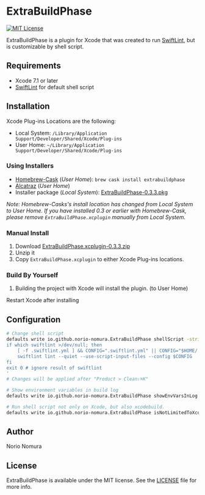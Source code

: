 # ExtraBuildPhase
[![MIT License](http://img.shields.io/badge/license-MIT-blue.svg?style=flat)](LICENSE)

ExtraBuildPhase is a plugin for Xcode that was created to run [SwiftLint](https://github.com/realm/SwiftLint), but is customizable by shell script.

## Requirements
- Xcode 7.1 or later
- [SwiftLint](https://github.com/realm/SwiftLint) for default shell script

## Installation

Xcode Plug-ins Locations are the following:
- Local System: `/Library/Application Support/Developer/Shared/Xcode/Plug-ins`
- User Home: `~/Library/Application Support/Developer/Shared/Xcode/Plug-ins`

### Using Installers
- [Homebrew-Cask](http://caskroom.io) (*User Home*): `brew cask install extrabuildphase`  
- [Alcatraz](http://alcatraz.io) (*User Home*)
- Installer package (*Local System*): [ExtraBuildPhase-0.3.3.pkg](https://github.com/norio-nomura/ExtraBuildPhase/releases/download/0.3.3/ExtraBuildPhase-0.3.3.pkg)

*Note: Homebrew-Casks's install location has changed from Local System to User Home. If you have installed 0.3 or earlier with Homebrew-Cask, please remove `ExtraBuildPhase.xcplugin` manually from Local System.*

### Manual Install
1. Download [ExtraBuildPhase.xcplugin-0.3.3.zip](https://github.com/norio-nomura/ExtraBuildPhase/releases/download/0.3.3/ExtraBuildPhase.xcplugin-0.3.3.zip)
2. Unzip it
3. Copy `ExtraBuildPhase.xcplugin` to either Xcode Plug-ins locations.

### Build By Yourself
1. Building the project with Xcode will install the plugin. (to User Home)

Restart Xcode after installing

## Configuration
```sh
# Change shell script
defaults write io.github.norio-nomura.ExtraBuildPhase shellScript -string '
if which swiftlint >/dev/null; then
    [ -f .swiftlint.yml ] && CONFIG=".swiftlint.yml" || CONFIG="$HOME/.swiftlint.yml"
    swiftlint lint --quiet --use-script-input-files --config $CONFIG
fi
exit 0 # ignore result of swiftlint
'
# Changes will be applied after "Product > Clean⇧⌘K"

# Show environment variables in build log
defaults write io.github.norio-nomura.ExtraBuildPhase showEnvVarsInLog -bool true

# Run shell script not only on Xcode, but also xcodebuild.
defaults write io.github.norio-nomura.ExtraBuildPhase isNotLimitedToXcode -bool true
```

## Author

Norio Nomura

## License

ExtraBuildPhase is available under the MIT license. See the [LICENSE](LICENSE) file for more info.

